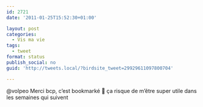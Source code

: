 ```yaml
---
id: 2721
date: '2011-01-25T15:52:30+01:00'

layout: post
categories:
  - Vis ma vie
tags:
  - tweet
format: status
publish_social: no
guid: 'http://tweets.local/?birdsite_tweet=29929611097800704'

---
```


@volpeo Merci bcp, c’est bookmarké 🙂 ça risque de m’être super utile dans les semaines qui suivent